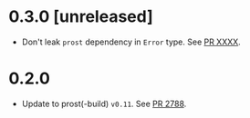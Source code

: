 # 0.3.0 [unreleased]

- Don't leak `prost` dependency in `Error` type. See [PR XXXX].

[PR XXXX]: https://github.com/libp2p/rust-libp2p/pull/XXXX/

# 0.2.0

- Update to prost(-build) `v0.11`. See [PR 2788].

[PR 2788]: https://github.com/libp2p/rust-libp2p/pull/2788/
